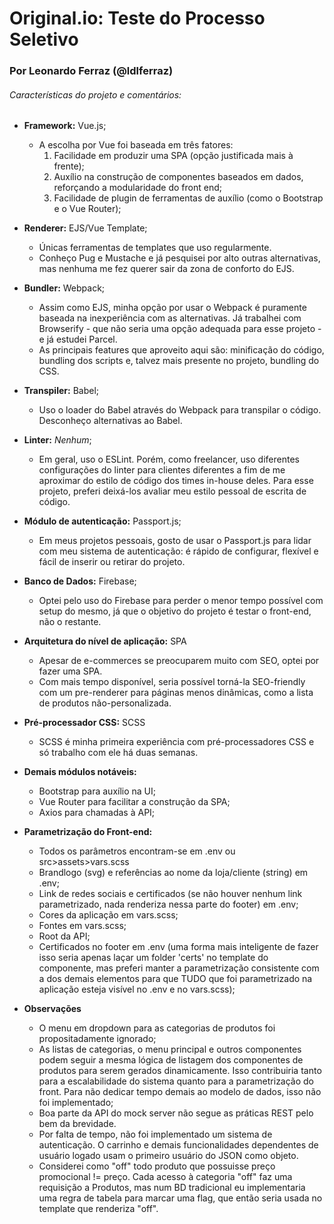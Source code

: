 # Original.io: Teste do Processo Seletivo
### Por Leonardo Ferraz (@ldlferraz)
###### Características do projeto e comentários:
  - **Framework:** Vue.js;
    - A escolha por Vue foi baseada em três fatores: 
      1. Facilidade em produzir uma SPA (opção justificada mais à frente); 
      2. Auxílio na construção de componentes baseados em dados, reforçando a modularidade do front end;
      3. Facilidade de plugin de ferramentas de auxílio (como o Bootstrap e o Vue Router);
  - **Renderer:** EJS/Vue Template;
    - Únicas ferramentas de templates que uso regularmente.
    - Conheço Pug e Mustache e já pesquisei por alto outras alternativas, mas nenhuma me fez querer sair da zona de conforto do EJS.
  - **Bundler:** Webpack;
    - Assim como EJS, minha opção por usar o Webpack é puramente baseada na inexperiência com as alternativas. Já trabalhei com Browserify - que não seria uma opção adequada para esse projeto - e já estudei Parcel.
    - As principais features que aproveito aqui são: minificação do código, bundling dos scripts e, talvez mais presente no projeto, bundling do CSS.

  - **Transpiler:** Babel;
    - Uso o loader do Babel através do Webpack para transpilar o código. Desconheço alternativas ao Babel.

  - **Linter:** _Nenhum_;
    - Em geral, uso o ESLint. Porém, como freelancer, uso diferentes configurações do linter para clientes diferentes a fim de me aproximar do estilo de código dos times in-house deles. Para esse projeto, preferi deixá-los avaliar meu estilo pessoal de escrita de código.

  - **Módulo de autenticação:** Passport.js;
    - Em meus projetos pessoais, gosto de usar o Passport.js para lidar com meu sistema de autenticação: é rápido de configurar, flexível e fácil de inserir ou retirar do projeto.

  - **Banco de Dados:** Firebase;
    - Optei pelo uso do Firebase para perder o menor tempo possível com setup do mesmo, já que o objetivo do projeto é testar o front-end, não o restante.

  - **Arquitetura do nível de aplicação:** SPA
    - Apesar de e-commerces se preocuparem muito com SEO, optei por fazer uma SPA. 
    - Com mais tempo disponível, seria possível torná-la SEO-friendly com um pre-renderer para páginas menos dinâmicas, como a lista de produtos não-personalizada.

  - **Pré-processador CSS:** SCSS
    - SCSS é minha primeira experiência com pré-processadores CSS e só trabalho com ele há duas semanas.

  - **Demais módulos notáveis:**
    - Bootstrap para auxílio na UI;
    - Vue Router para facilitar a construção da SPA;
    - Axios para chamadas à API;
    
  - **Parametrização do Front-end:**
    - Todos os parâmetros encontram-se em .env ou src>assets>vars.scss
    - Brandlogo (svg) e referências ao nome da loja/cliente (string) em .env;
    - Link de redes sociais e certificados (se não houver nenhum link parametrizado, nada renderiza nessa parte do footer) em .env;
    - Cores da aplicação em vars.scss;
    - Fontes em vars.scss;
    - Root da API;
    - Certificados no footer em .env (uma forma mais inteligente de fazer isso seria apenas laçar um folder 'certs'
    no template do componente, mas preferi manter a parametrização consistente com a dos demais elementos para que TUDO
    que foi parametrizado na aplicação esteja visível no .env e no vars.scss);

  - **Observações**
    - O menu em dropdown para as categorias de produtos foi propositadamente ignorado;
    - As listas de categorias, o menu principal e outros componentes podem seguir a mesma lógica de
    listagem dos componentes de produtos para serem gerados dinamicamente. Isso contribuiria tanto
    para a escalabilidade do sistema quanto para a parametrização do front. Para não dedicar tempo
    demais ao modelo de dados, isso não foi implementado;
    - Boa parte da API do mock server não segue as práticas REST pelo bem da brevidade.
    - Por falta de tempo, não foi implementado um sistema de autenticação. O carrinho e demais funcionalidades dependentes
    de usuário logado usam o primeiro usuário do JSON como objeto.
    - Considerei como "off" todo produto que possuisse preço promocional != preço. Cada acesso à categoria "off" faz
    uma requisição a Produtos, mas num BD tradicional eu implementaria uma regra de tabela para marcar uma flag, que então
    seria usada no template que renderiza "off".
